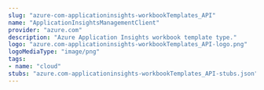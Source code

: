 ```yaml
---
slug: "azure-com-applicationinsights-workbookTemplates_API"
name: "ApplicationInsightsManagementClient"
provider: "azure.com"
description: "Azure Application Insights workbook template type."
logo: "azure.com-applicationinsights-workbookTemplates_API-logo.png"
logoMediaType: "image/png"
tags:
- name: "cloud"
stubs: "azure.com-applicationinsights-workbookTemplates_API-stubs.json"
---
```

